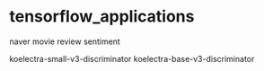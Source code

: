 # tensorflow_applications
naver movie review sentiment

koelectra-small-v3-discriminator
koelectra-base-v3-discriminator
